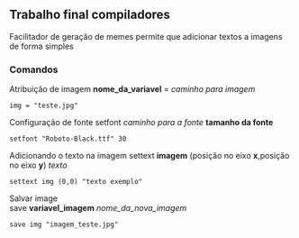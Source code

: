 ## Trabalho final compiladores 
Facilitador de geração de memes permite que adicionar textos a imagens de forma simples
### Comandos 
Atribuição de imagem 
**nome_da_variavel** = *caminho para imagem*
```
img = "teste.jpg"
```
Configuração de fonte 
setfont *caminho para a fonte* **tamanho da fonte**
```
setfont "Roboto-Black.ttf" 30
```
Adicionando o texto na imagem 
settext **imagem** (posição no eixo **x**,posição no eixo **y**) *texto*
```
settext img (0,0) "texto exemplo"
```
Salvar image  
save **variavel_imagem** *nome_da_nova_imagem*
```
save img "imagem_teste.jpg"
```